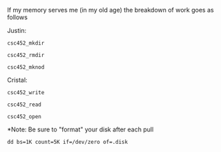 If my memory serves me (in my old age) the breakdown
of work goes as follows

Justin:

    csc452_mkdir

    csc452_rmdir

    csc452_mknod


Cristal:

    csc452_write

    csc452_read

    csc452_open

*Note: Be sure to "format" your disk after each pull
    
    dd bs=1K count=5K if=/dev/zero of=.disk
